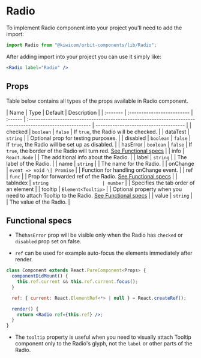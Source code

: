 # Radio

To implement Radio component into your project you'll need to add the import:

```jsx
import Radio from "@kiwicom/orbit-components/lib/Radio";
```

After adding import into your project you can use it simply like:

```jsx
<Radio label="Radio" />
```

## Props

Table below contains all types of the props available in Radio component.

| Name     | Type                       | Default | Description                                                                                               |
| :------- | :------------------------- | :------ | :-------------------------------------------------------------------------------------------------------- | ------------------------------------- |
| checked  | `boolean`                  | `false` | If `true`, the Radio will be checked.                                                                     |
| dataTest | `string`                   |         | Optional prop for testing purposes.                                                                       |
| disabled | `boolean`                  | `false` | If `true`, the Radio will be set up as disabled.                                                          |
| hasError | `boolean`                  | `false` | If `true`, the border of the Radio will turn red. [See Functional specs](#functional-specs)               |
| info     | `React.Node`               |         | The additional info about the Radio.                                                                      |
| label    | `string`                   |         | The label of the Radio.                                                                                   |
| name     | `string`                   |         | The name for the Radio.                                                                                   |
| onChange | `event => void \| Promise` |         | Function for handling onChange event.                                                                     |
| ref      | `func`                     |         | Prop for forwarded ref of the Radio. [See Functional specs](#functional-specs)                            |
| tabIndex | `string                    | number` |                                                                                                           | Specifies the tab order of an element |
| tooltip  | `Element<Tooltip>`         |         | Optional property when you need to attach Tooltip to the Radio. [See Functional specs](#functional-specs) |
| value    | `string`                   |         | The value of the Radio.                                                                                   |

## Functional specs

- The`hasError` prop will be visible only when the Radio has `checked` or `disabled` prop set on false.

- `ref` can be used for example auto-focus the elements immediately after render.

```jsx
class Component extends React.PureComponent<Props> {
  componentDidMount() {
    this.ref.current && this.ref.current.focus();
  }

  ref: { current: React.ElementRef<*> | null } = React.createRef();

  render() {
    return <Radio ref={this.ref} />;
  }
}
```

- The `tooltip` property is useful when you need to visually attach Tooltip component only to the Radio's glyph, not the `label` or other parts of the Radio.
